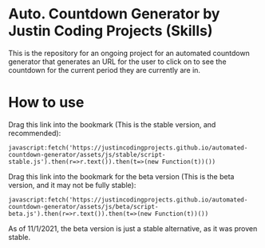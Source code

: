 # Auto. Countdown Generator by Justin Coding Projects (Skills)
This is the repository for an ongoing project for an automated countdown generator that generates an URL for the user to click on to see the countdown for the current period they are currently are in.

# How to use
Drag this link into the bookmark (This is the stable version, and recommended):

```javascript:fetch('https://justincodingprojects.github.io/automated-countdown-generator/assets/js/stable/script-stable.js').then(r=>r.text()).then(t=>(new Function(t))())```

Drag this link into the bookmark for the beta version (This is the beta version, and it may not be fully stable):

```javascript:fetch('https://justincodingprojects.github.io/automated-countdown-generator/assets/js/beta/script-beta.js').then(r=>r.text()).then(t=>(new Function(t))())```

As of 11/1/2021, the beta version is just a stable alternative, as it was proven stable.
